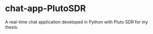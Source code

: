 # chat-app-PlutoSDR
 A real-time chat application developed in Python with Pluto SDR for my thesis.
